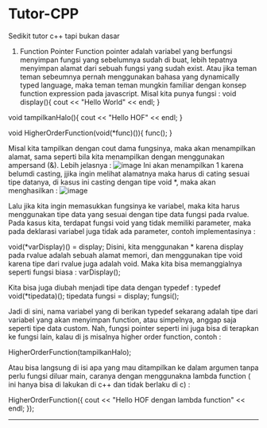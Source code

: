 # Tutor-CPP
Sedikit tutor c++ tapi bukan dasar

1. Function Pointer
   Function pointer adalah variabel yang berfungsi menyimpan fungsi yang sebelumnya sudah di buat, lebih tepatnya menyimpan alamat dari sebuah fungsi yang sudah exist. Atau jika teman teman sebeumnya pernah menggunakan bahasa yang dynamically typed language, maka teman teman mungkin familiar dengan konsep function expression pada javascript.
   Misal kita punya fungsi :
  void display(){
      cout << "Hello World" << endl;
  }

  void tampilkanHalo(){
      cout << "Hello HOF" << endl;
  }

  void HigherOrderFunction(void(*func)()){
      func();
  }

  Misal kita tampilkan dengan cout dama fungsinya, maka akan menampilkan alamat, sama seperti bila kita menampilkan dengan menggunakan ampersand (&). 
  Lebih jelasnya : 
  ![image](https://github.com/user-attachments/assets/028d430a-4728-43cb-9dbc-e342123624a2)
  Ini akan menampilkan 1 karena belumdi casting, jjika ingin melihat alamatnya maka harus di cating sesuai tipe datanya, di kasus ini casting dengan tipe void *, maka akan menghasilkan :
  ![image](https://github.com/user-attachments/assets/f994371e-6a1d-4442-b0e5-6b7adcb8472f)

  Lalu jika kita ingin memasukkan fungsinya ke variabel, maka kita harus menggunakan tipe data yang sesuai dengan tipe data fungsi pada rvalue. Pada kasus kita, terdapat fungsi void yang tidak memiliki parameter, maka pada deklarasi variabel juga tidak ada parameter, contoh implementasinya :

  void(*varDisplay)() = display;
  Disini, kita menggunakan * karena display pada rvalue adalah sebuah alamat memori, dan menggunakan tipe void karena tipe dari rvalue juga adalah void.
  Maka kita bisa memanggialnya seperti fungsi biasa :
  varDisplay();

  Kita bisa juga diubah menjadi tipe data dengan typedef :
  typedef void(*tipedata)();
  tipedata fungsi = display;
  fungsi();

  Jadi di sini, nama variabel yang di berikan typedef sekarang adalah tipe dari variabel yang akan menyimpan function, atau simpelnya, anggap saja seperti tipe data custom. Nah, fungsi pointer seperti ini juga bisa di terapkan ke fungsi lain, kalau di js misalnya higher order function, contoh : 

  HigherOrderFunction(tampilkanHalo);

  Atau bisa langsung di isi apa yang mau ditampilkan ke dalam argumen tanpa perlu fungsi diluar main, caranya dengan menggunakna lambda function ( ini hanya bisa di lakukan di c++ dan tidak  berlaku di c) :
  
  HigherOrderFunction([](){ cout << "Hello HOF dengan lambda function" << endl; });

---
